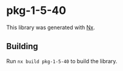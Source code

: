 # pkg-1-5-40

This library was generated with [Nx](https://nx.dev).

## Building

Run `nx build pkg-1-5-40` to build the library.
